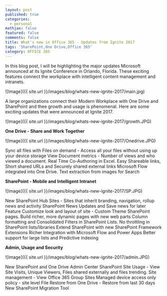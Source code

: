 ```yaml
---
layout: post
published: true
categories:
  - personal
mathjax: false
featured: false
comments: false
title: What's new in Office 365 - Updates from Ignite 2017
tags: 'SharePoint,One Drive,Office 365'
category: OFFICE 365
---
```


In this blog post, I will be highlighting the major updates Microsoft announced at its Ignite Conference in Orlando, Florida. These exciting features connect the workplace with intelligent content management and intranets.

![Image]({{ site.url }}/images/blog/whats-new-ignite-2017/main.jpg)

A large organizations connect their Modern Workplace with One Drive and SharePoint and thee growth and usage is phenomenal. Here are some exciting updates that were announced at Ignite 2017.

![Image]({{ site.url }}/images/blog/whats-new-ignite-2017/growth.JPG)


**One Drive - Share and Work Together**

![Image]({{ site.url }}/images/blog/whats-new-ignite-2017/Onedrive.JPG)

Sync all files with Files on demand - Access all your files without using up your device storage
View Document metrics - Number of views and who viewed a document.
Real Time Co-Authoring in Excel.
Easy Shareable links, Short shared URLs and Securely shared external links
Microsoft Flow integrated into One Drive.
Text extraction from images for Search


**SharePoint - Mobile and Intelligent Intranet**

![Image]({{ site.url }}/images/blog/whats-new-ignite-2017/SP.JPG)

New SharePoint Hub Sites - Sites that inherit branding, navigation, rollup news and activity
SharePoint News Updates and Save news for later Feature
Customize look and layout of site - Custom Theme SharePoint pages.
Build richer, more dynamic pages with new web parts
Column formatting and Consolidated Filters in SharePoint Lists.
No throttling in SharePoint lists/libraries
Extend SharePoint with new SharePoint Framework Extensions
Richer Integration with Microsoft Flow and Power Apps
Better support for large lists and Predictive indexing


**Admin, Usage and Security**

![Image]({{ site.url }}/images/blog/whats-new-ignite-2017/admin.JPG)

New SharePoint and One Drive Admin Center
SharePoint Site Usage - View Site Visits, Unique Viewers, Files shared externally and files trending.
Site management - View Office 365 Group Sites
Managed device access only policy - site level
File Restore from One Drive - Restore from last 30 days
New SharePoint Migration Tool
